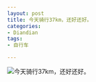 ```yaml
---
layout: post
title: 今天骑行37km，还好还好。
categories:
- Diandian
tags:
- 自行车

---
```


![今天骑行37km，还好还好。](http://m1.img.srcdd.com/farm5/d/2012/0720/18/2C89DB849AD7E0EA096D11414B7AFD8B_B500_900_500_500.PNG "今天骑行37km，还好还好。")
